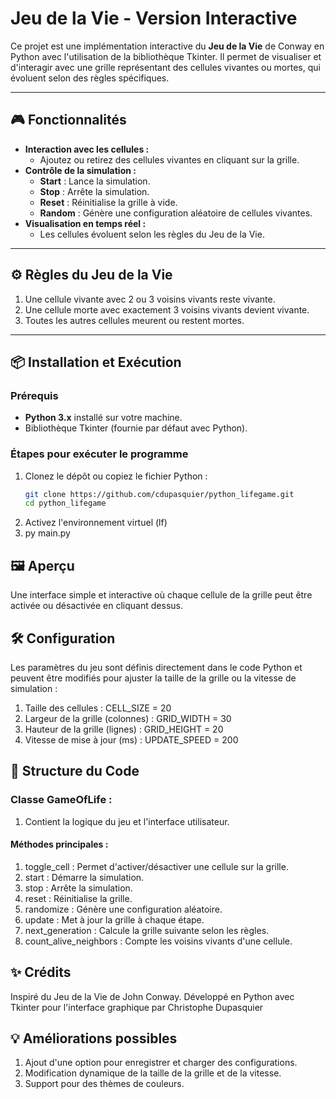 # Jeu de la Vie - Version Interactive

Ce projet est une implémentation interactive du **Jeu de la Vie** de Conway en Python avec l'utilisation de la bibliothèque Tkinter. Il permet de visualiser et d'interagir avec une grille représentant des cellules vivantes ou mortes, qui évoluent selon des règles spécifiques.

---

## 🎮 Fonctionnalités

- **Interaction avec les cellules :**
  - Ajoutez ou retirez des cellules vivantes en cliquant sur la grille.
- **Contrôle de la simulation :**
  - **Start** : Lance la simulation.
  - **Stop** : Arrête la simulation.
  - **Reset** : Réinitialise la grille à vide.
  - **Random** : Génère une configuration aléatoire de cellules vivantes.
- **Visualisation en temps réel :**
  - Les cellules évoluent selon les règles du Jeu de la Vie.

---

## ⚙️ Règles du Jeu de la Vie

1. Une cellule vivante avec 2 ou 3 voisins vivants reste vivante.
2. Une cellule morte avec exactement 3 voisins vivants devient vivante.
3. Toutes les autres cellules meurent ou restent mortes.

---

## 📦 Installation et Exécution

### Prérequis

- **Python 3.x** installé sur votre machine.
- Bibliothèque Tkinter (fournie par défaut avec Python).

### Étapes pour exécuter le programme

1. Clonez le dépôt ou copiez le fichier Python :
   ```bash
   git clone https://github.com/cdupasquier/python_lifegame.git
   cd python_lifegame
   ```
2. Activez l'environnement virtuel (lf)
3. py main.py

## 🖼️ Aperçu

Une interface simple et interactive où chaque cellule de la grille peut être activée ou désactivée en cliquant dessus.

## 🛠️ Configuration

Les paramètres du jeu sont définis directement dans le code Python et peuvent être modifiés pour ajuster la taille de la grille ou la vitesse de simulation :

1. Taille des cellules : CELL_SIZE = 20
2. Largeur de la grille (colonnes) : GRID_WIDTH = 30
3. Hauteur de la grille (lignes) : GRID_HEIGHT = 20
4. Vitesse de mise à jour (ms) : UPDATE_SPEED = 200

## 📜 Structure du Code

### Classe GameOfLife :

1. Contient la logique du jeu et l'interface utilisateur.

#### Méthodes principales :

1. toggle_cell : Permet d'activer/désactiver une cellule sur la grille.
2. start : Démarre la simulation.
3. stop : Arrête la simulation.
4. reset : Réinitialise la grille.
5. randomize : Génère une configuration aléatoire.
6. update : Met à jour la grille à chaque étape.
7. next_generation : Calcule la grille suivante selon les règles.
8. count_alive_neighbors : Compte les voisins vivants d'une cellule.

## ✨ Crédits

Inspiré du Jeu de la Vie de John Conway.
Développé en Python avec Tkinter pour l'interface graphique par Christophe Dupasquier

## 💡 Améliorations possibles

1. Ajout d'une option pour enregistrer et charger des configurations.
2. Modification dynamique de la taille de la grille et de la vitesse.
3. Support pour des thèmes de couleurs.

